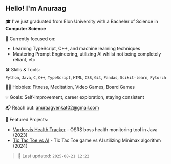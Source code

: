 ## Hello! I'm **Anuraag**
🎓 I've just graduated from Elon University with a Bacheler of Science in **Computer Science**

🧠 Currently focused on:  
  - Learning TypeScript, C++, and machine learning techniques
  - Mastering Prompt Engineering, utilizing AI whilst not being completely reliant, etc


🛠️ Skills & Tools:  
  `Python`,  `Java`, `C`, `C++`, 
  `TypeScript`, `HTML`, `CSS`, `Git`, 
  `Pandas`, `Scikit-learn`, `Pytorch`


🏋️‍♂️ Hobbies: Fitness, Meditation, Video Games, Board Games


💡 Goals: Self-improvement, career exploration, staying consistent  


📬 Reach out: [anuraagvenkat02@gmail.com](mailto:anuraagvenkat02@gmail.com)


📌 Featured Projects:
- [Vardorvis Health Tracker](https://github.com/anuven/vardorvis-health-tracker) – OSRS boss health monitoring tool in Java (2023)
- [Tic Tac Toe vs AI](https://github.com/AnuVen/tictactoe-minimax) - Tic Tac Toe game vs AI utilizing Minimax algorithm (2024)






<!--DAILY-LOG-->
> 📅 Last updated: `2025-08-21 12:22`
<!--END-LOG-->


<!--

![Anuraag's GitHub stats](https://github-readme-stats.vercel.app/api?username=anuven&show_icons=true&theme=dark)



**AnuVen/anuven** is a ✨ _special_ ✨ repository because its `README.md` (this file) appears on your GitHub profile.

Here are some ideas to get you started:

- 🔭 I’m currently working on ...
- 🌱 I’m currently learning ...
- 👯 I’m looking to collaborate on ...
- 🤔 I’m looking for help with ...
- 💬 Ask me about ...
- 📫 How to reach me: ...
- 😄 Pronouns: ...
- ⚡ Fun fact: ...
-->
